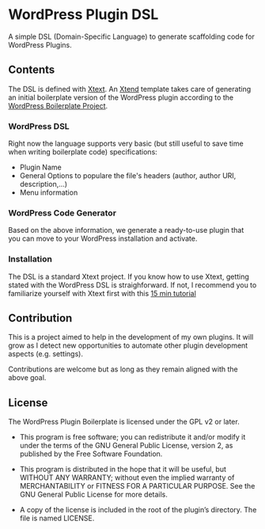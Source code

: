# WordPress Plugin DSL
 A simple DSL (Domain-Specific Language) to generate scaffolding code for WordPress Plugins. 
 
## Contents

The DSL is defined with [Xtext](https://www.eclipse.org/Xtext/). An [Xtend](https://www.eclipse.org/xtend/) template takes care of generating an initial boilerplate version of the WordPress plugin according to the [WordPress Boilerplate Project](https://github.com/DevinVinson/WordPress-Plugin-Boilerplate).
 
 ### WordPress DSL
 Right now the language supports very basic (but still useful to save time when writing boilerplate code) specifications:
 
 - Plugin Name
 - General Options to populare the file's headers (author, author URI, description,...)
 - Menu information
 
  ### WordPress Code Generator
  Based on the above information, we generate a ready-to-use plugin that you can move to your WordPress installation and activate. 
  
  ### Installation
  The DSL is a standard Xtext project. If you know how to use Xtext, getting stated with the WordPress DSL is straighforward. If not, I   recommend you to familiarize yourself with Xtext first with this [15 min tutorial](https://www.eclipse.org/Xtext/documentation/102_domainmodelwalkthrough.html)
  
  
## Contribution
This is a project aimed to help in the development of my own plugins. It will grow as I detect new opportunities to automate other plugin development aspects (e.g. settings). 

Contributions are welcome but as long as they remain aligned with the above goal. 

## License
The WordPress Plugin Boilerplate is licensed under the GPL v2 or later.

* This program is free software; you can redistribute it and/or modify it under the terms of the GNU General Public License, version 2, as published by the Free Software Foundation.

* This program is distributed in the hope that it will be useful, but WITHOUT ANY WARRANTY; without even the implied warranty of MERCHANTABILITY or FITNESS FOR A PARTICULAR PURPOSE. See the GNU General Public License for more details.

* A copy of the license is included in the root of the plugin’s directory. The file is named LICENSE.
